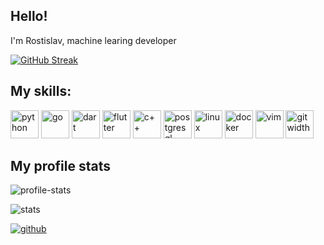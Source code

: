 <h2>Hello!</h2>
<p>I'm Rostislav, machine learing developer</p>

[![GitHub Streak](https://streak-stats.demolab.com/?user=Rosto4eks)](https://git.io/streak-stats)

<h2>My skills:</h2>
<p align="left">
<img src="https://cdn.jsdelivr.net/gh/devicons/devicon/icons/python/python-original.svg" alt="python" width="45" height="45"/>
<img src="https://cdn.jsdelivr.net/gh/devicons/devicon/icons/go/go-original-wordmark.svg" alt="go" width="45" height="45"/>
<img src="https://cdn.jsdelivr.net/gh/devicons/devicon/icons/dart/dart-original.svg" alt="dart" width="45" height="45"/>
<img src="https://cdn.jsdelivr.net/gh/devicons/devicon/icons/flutter/flutter-original.svg" alt="flutter" width="45" height="45"/>
<img src="https://cdn.jsdelivr.net/gh/devicons/devicon/icons/cplusplus/cplusplus-original.svg" alt="c++" width="45" height="45"/>
<img src="https://cdn.jsdelivr.net/gh/devicons/devicon/icons/postgresql/postgresql-original.svg" alt="postgresql" width="45" height="45"/>
<img src="https://cdn.jsdelivr.net/gh/devicons/devicon/icons/linux/linux-original.svg" alt="linux" width="45" height="45"/>
<img src="https://cdn.jsdelivr.net/gh/devicons/devicon/icons/docker/docker-original.svg" alt="docker" width="45" height="45"/>
<img src="https://cdn.jsdelivr.net/gh/devicons/devicon/icons/vim/vim-original.svg" alt="vim" width="45" height="45"/>
<img src="https://cdn.jsdelivr.net/gh/devicons/devicon/icons/git/git-original.svg" alt="git width="45" height="45"/>
</p>

<h2>My profile stats</h2>

![profile-stats](http://github-profile-summary-cards.vercel.app/api/cards/stats?username=Rosto4eks&theme=tokyonight)

![stats](http://github-profile-summary-cards.vercel.app/api/cards/profile-details?username=Rosto4eks&theme=tokyonight)

[![github](https://img.shields.io/badge/Telegram-2CA5E0?style=for-the-badge&logo=telegram&logoColor=white)](https://t.me/Rosto4eks)

